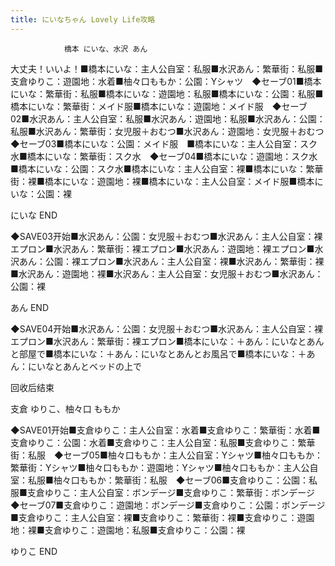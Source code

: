 ```yaml
---
title: にいなちゃん Lovely Life攻略
---
```


                橋本 にいな、水沢 あん

大丈夫！いいよ！■橋本にいな：主人公自室：私服■水沢あん：繁華街：私服■支倉ゆりこ：遊園地：水着■柚々口ももか：公園：Yシャツ　◆セーブ01■橋本にいな：繁華街：私服■橋本にいな：遊園地：私服■橋本にいな：公園：私服■橋本にいな：繁華街：メイド服■橋本にいな：遊園地：メイド服　◆セーブ02■水沢あん：主人公自室：私服■水沢あん：遊園地：私服■水沢あん：公園：私服■水沢あん：繁華街：女児服＋おむつ■水沢あん：遊園地：女児服＋おむつ　◆セーブ03■橋本にいな：公園：メイド服　■橋本にいな：主人公自室：スク水■橋本にいな：繁華街：スク水　◆セーブ04■橋本にいな：遊園地：スク水■橋本にいな：公園：スク水■橋本にいな：主人公自室：裸■橋本にいな：繁華街：裸■橋本にいな：遊園地：裸■橋本にいな：主人公自室：メイド服■橋本にいな：公園：裸

にいな END

◆SAVE03开始■水沢あん：公園：女児服＋おむつ■水沢あん：主人公自室：裸エプロン■水沢あん：繁華街：裸エプロン■水沢あん：遊園地：裸エプロン■水沢あん：公園：裸エプロン■水沢あん：主人公自室：裸■水沢あん：繁華街：裸■水沢あん：遊園地：裸■水沢あん：主人公自室：女児服＋おむつ■水沢あん：公園：裸

あん END

◆SAVE04开始■水沢あん：公園：女児服＋おむつ■水沢あん：主人公自室：裸エプロン■水沢あん：繁華街：裸エプロン■橋本にいな：＋あん：にいなとあんと部屋で■橋本にいな：＋あん：にいなとあんとお風呂で■橋本にいな：＋あん：にいなとあんとベッドの上で

回收后结束

支倉 ゆりこ、柚々口 ももか

◆SAVE01开始■支倉ゆりこ：主人公自室：水着■支倉ゆりこ：繁華街：水着■支倉ゆりこ：公園：水着■支倉ゆりこ：主人公自室：私服■支倉ゆりこ：繁華街：私服　◆セーブ05■柚々口ももか：主人公自室：Yシャツ■柚々口ももか：繁華街：Yシャツ■柚々口ももか：遊園地：Yシャツ■柚々口ももか：主人公自室：私服■柚々口ももか：繁華街：私服　◆セーブ06■支倉ゆりこ：公園：私服■支倉ゆりこ：主人公自室：ボンデージ■支倉ゆりこ：繁華街：ボンデージ　◆セーブ07■支倉ゆりこ：遊園地：ボンデージ■支倉ゆりこ：公園：ボンデージ■支倉ゆりこ：主人公自室：裸■支倉ゆりこ：繁華街：裸■支倉ゆりこ：遊園地：裸■支倉ゆりこ：遊園地：私服■支倉ゆりこ：公園：裸

ゆりこ END


              
